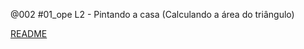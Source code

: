 @002 #01_ope L2 - Pintando a casa (Calculando a área do triângulo)

[README](../base/002/Readme.md)
